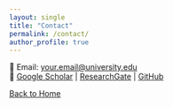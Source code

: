 ```yaml
---
layout: single
title: "Contact"
permalink: /contact/
author_profile: true
---
```


📧 Email: [your.email@university.edu](mailto:your.email@university.edu)  
🔗 [Google Scholar](#) | [ResearchGate](#) | [GitHub](https://github.com/yourusername)  

[Back to Home](index.md)
